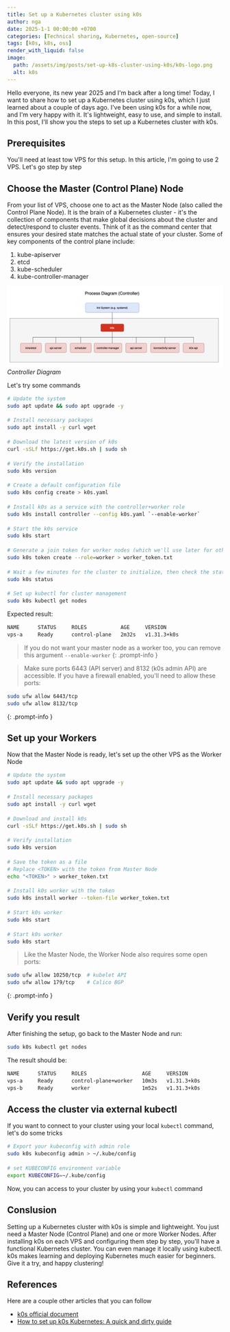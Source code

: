 ```yaml
---
title: Set up a Kubernetes cluster using k0s
author: nga
date: 2025-1-1 00:00:00 +0700
categories: [Technical sharing, Kubernetes, open-source]
tags: [k0s, k8s, oss]
render_with_liquid: false
image:
  path: /assets/img/posts/set-up-k8s-cluster-using-k0s/k0s-logo.png
  alt: k0s
---
```


Hello everyone, its new year 2025 and I'm back after a long time! Today, I want to share how to set up a Kubernetes cluster using k0s, which I just learned about a couple of days ago. I've been using k0s for a while now, and I'm very happy with it. It's lightweight, easy to use, and simple to install. In this post, I'll show you the steps to set up a Kubernetes cluster with k0s.
## Prerequisites
You'll need at least tow VPS for this setup. In this article, I'm going to use 2 VPS. Let's go step by step

## Choose the Master (Control Plane) Node

From your list of VPS, choose one to act as the Master Node (also called the Control Plane Node). It is the brain of a Kubernetes cluster - it's the collection of components that make global decisions about the cluster and detect/respond to cluster events. Think of it as the command center that ensures your desired state matches the actual state of your cluster.
Some of key components of the control plane include:
1. kube-apiserver
2. etcd
3. kube-scheduler
4. kube-controller-manager


![Controller](/assets/img/posts/set-up-k8s-cluster-using-k0s/control-plane-process-diagram.png)
_Controller Diagram_

Let's try some commands

```bash
# Update the system
sudo apt update && sudo apt upgrade -y

# Install necessary packages
sudo apt install -y curl wget

# Download the latest version of k0s
curl -sSLf https://get.k0s.sh | sudo sh

# Verify the installation
sudo k0s version

# Create a default configuration file
sudo k0s config create > k0s.yaml

# Install k0s as a service with the controller+worker role
sudo k0s install controller --config k0s.yaml `--enable-worker`

# Start the k0s service
sudo k0s start

# Generate a join token for worker nodes (which we'll use later for other vps)
sudo k0s token create --role=worker > worker_token.txt

# Wait a few minutes for the cluster to initialize, then check the status
sudo k0s status

# Set up kubectl for cluster management
sudo k0s kubectl get nodes
```

Expected result:
```bash
NAME      STATUS     ROLES           AGE     VERSION
vps-a     Ready      control-plane   2m32s   v1.31.3+k0s
```

> If you do not want your master node as a worker too, you can remove this argument `--enable-worker`
{: .prompt-info }

> Make sure ports 6443 (API server) and 8132 (k0s admin API) are accessible. If you have a firewall enabled, you'll need to allow these ports:
```bash
sudo ufw allow 6443/tcp
sudo ufw allow 8132/tcp
```
{: .prompt-info }


## Set up your Workers

Now that the Master Node is ready, let's set up the other VPS as the Worker Node

```bash
# Update the system
sudo apt update && sudo apt upgrade -y

# Install necessary packages
sudo apt install -y curl wget

# Download and install k0s
curl -sSLf https://get.k0s.sh | sudo sh

# Verify installation
sudo k0s version

# Save the token as a file
# Replace <TOKEN> with the token from Master Node
echo "<TOKEN>" > worker_token.txt

# Install k0s worker with the token
sudo k0s install worker --token-file worker_token.txt

# Start k0s worker
sudo k0s start

# Start k0s worker
sudo k0s start
```

> 	Like the Master Node, the Worker Node also requires some open ports:
```bash
sudo ufw allow 10250/tcp  # kubelet API
sudo ufw allow 179/tcp    # Calico BGP
```
{: .prompt-info }


## Verify you result

After finishing the setup, go back to the Master Node and run:
```bash
sudo k0s kubectl get nodes
```

The result should be:

```bash
NAME      STATUS     ROLES                  AGE     VERSION
vps-a     Ready      control-plane+worker   10m3s   v1.31.3+k0s
vps-b     Ready      worker                 1m52s   v1.31.3+k0s
```

## Access the cluster via external kubectl

If you want to connect to your cluster using your local `kubectl` command, let's do some tricks

```bash
# Export your kubeconfig with admin role
sudo k0s kubeconfig admin > ~/.kube/config

# set KUBECONFIG environment variable
export KUBECONFIG=~/.kube/config
```

Now, you can access to your cluster by using your `kubectl` command


## Conslusion

Setting up a Kubernetes cluster with k0s is simple and lightweight. You just need a Master Node (Control Plane) and one or more Worker Nodes. After installing k0s on each VPS and configuring them step by step, you'll have a functional Kubernetes cluster. You can even manage it locally using kubectl. k0s makes learning and deploying Kubernetes much easier for beginners. Give it a try, and happy clustering!

## References

Here are a couple other articles that you can follow
- [k0s official document](https://docs.k0sproject.io/head/)
- [How to set up k0s Kubernetes: A quick and dirty guide](https://www.mirantis.com/blog/how-to-set-up-k0s-kubernetes-a-quick-and-dirty-guide/)
